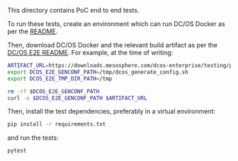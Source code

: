 This directory contains PoC end to end tests.

To run these tests, create an environment which can run DC/OS Docker as per the [README](https://github.com/dcos/dcos-docker/blob/master/README.md#requirements).

Then, download DC/OS Docker and the relevant build artifact as per the [DC/OS E2E README](https://github.com/adamtheturtle/dcos-e2e#test-environment).
For example, at the time of writing:

```sh
ARTIFACT_URL=https://downloads.mesosphere.com/dcos-enterprise/testing/pull/930/dcos_generate_config.ee.sh
export DCOS_E2E_GENCONF_PATH=/tmp/dcos_generate_config.sh
export DCOS_E2E_TMP_DIR_PATH=/tmp

rm -rf $DCOS_E2E_GENCONF_PATH
curl -o $DCOS_E2E_GENCONF_PATH $ARTIFACT_URL
```

Then, install the test dependencies, preferably in a virtual environment:

```sh
pip install -r requirements.txt
```

and run the tests:

```sh
pytest
```
